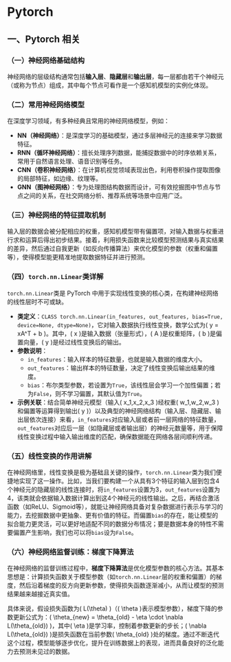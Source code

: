 # Pytorch

## 一、Pytorch 相关

### （一）神经网络基础结构
神经网络的层级结构通常包括**输入层**、**隐藏层**和**输出层**，每一层都由若干个神经元（或称为节点）组成，其中每个节点可看作是一个感知机模型的实例化体现。

### （二）常用神经网络模型
在深度学习领域，有多种经典且常用的神经网络模型，例如：
- **NN（神经网络）**：是深度学习的基础模型，通过多层神经元的连接来学习数据特征。
- **RNN（循环神经网络）**：擅长处理序列数据，能捕捉数据中的时序依赖关系，常用于自然语言处理、语音识别等任务。
- **CNN（卷积神经网络）**：在计算机视觉领域表现出色，利用卷积操作提取图像的局部特征，如边缘、纹理等。
- **GNN（图神经网络）**：专为处理图结构数据而设计，可有效挖掘图中节点与节点之间的关系，在社交网络分析、推荐系统等场景中应用广泛。

### （三）神经网络的特征提取机制
输入层的数据会被分配相应的权重，感知机模型带有偏置项，对输入数据与权重进行求和运算后得出初步结果。接着，利用损失函数来比较模型预测结果与真实结果的差异，然后通过自我更新（如反向传播算法）来优化模型的参数（权重和偏置等），使得模型能更精准地提取数据特征并进行预测。

### （四）`torch.nn.Linear`类详解
`torch.nn.Linear`类是 PyTorch 中用于实现线性变换的核心类，在构建神经网络的线性层时不可或缺。
- **类定义**：`CLASS torch.nn.Linear(in_features, out_features, bias=True, device=None, dtype=None)`，它对输入数据执行线性变换，数学公式为\( y = xA^T + b \)。其中，\( x \)是输入数据（张量形式），\( A \)是权重矩阵，\( b \)是偏置向量，\( y \)是经过线性变换后的输出。
- **参数说明**：
  - `in_features`：输入样本的特征数量，也就是输入数据的维度大小。
  - `out_features`：输出样本的特征数量，决定了线性变换后输出结果的维度。
  - `bias`：布尔类型参数，若设置为`True`，该线性层会学习一个加性偏置；若为`False`，则不学习偏置，其默认值为`True`。
- **示例关联**：结合简单神经元模型（输入\( x_1,x_2,x_3 \)经权重\( w_1,w_2,w_3 \)和偏置等运算得到输出\( y \)）以及典型的神经网络结构（输入层、隐藏层、输出层依次连接）来看，`in_features`对应输入层或者前一层网络的特征数量，`out_features`对应后一层（如隐藏层或者输出层）的神经元数量等，用于保障线性变换过程中输入输出维度的匹配，确保数据能在网络各层间顺利传递。

### （五）线性变换的作用讲解
在神经网络里，线性变换是极为基础且关键的操作，`torch.nn.Linear`类为我们便捷地实现了这一操作。比如，当我们要构建一个从具有3个特征的输入层到包含4个神经元的隐藏层的线性连接时，将`in_features`设置为3，`out_features`设置为4，该类就会依据输入数据计算出到这4个神经元的线性输出。之后，再结合激活函数（如ReLU、Sigmoid等），就能让神经网络具备对复杂数据进行表示与学习的能力，去挖掘数据中更抽象、更有价值的特征。而偏置`bias`的存在，能让模型的拟合能力更灵活，可以更好地适配不同的数据分布情况；要是数据本身的特性不需要偏置产生影响，我们也可以将`bias`设为`False`。

### （六）神经网络监督训练：梯度下降算法
在神经网络的监督训练过程中，**梯度下降算法**是优化模型参数的核心方法。其基本思想是：计算损失函数关于模型参数（如`torch.nn.Linear`层的权重和偏置）的梯度，然后沿着梯度的反方向更新参数，使得损失函数逐渐减小，从而让模型的预测结果越来越接近真实值。

具体来说，假设损失函数为\( L(\theta) \)（\( \theta \)表示模型参数），梯度下降的参数更新公式为：\( \theta_{new} = \theta_{old} - \eta \cdot \nabla L(\theta_{old}) \)，其中\( \eta \)是学习率，控制着参数更新的步长；\( \nabla L(\theta_{old}) \)是损失函数在当前参数\( \theta_{old} \)处的梯度。通过不断迭代这个过程，模型能够逐步优化，提升在训练数据上的表现，进而具备良好的泛化能力去预测未见过的数据。
